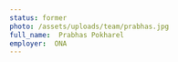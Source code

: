 ```yaml
---
status: former
photo: /assets/uploads/team/prabhas.jpg
full_name:  Prabhas Pokharel
employer:  ONA
---
```

